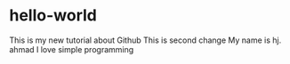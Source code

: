 # hello-world
This is my new tutorial about Github
This is second change
My name is hj. ahmad
I love simple programming

